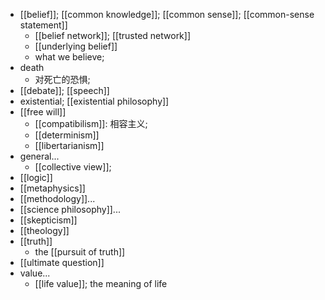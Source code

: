 - [[belief]]; [[common knowledge]]; [[common sense]]; [[common-sense statement]]
    - [[belief network]]; [[trusted network]]
    - [[underlying belief]]
    - what we believe;
- death
    - 对死亡的恐惧;
- [[debate]]; [[speech]]
- existential; [[existential philosophy]]
- [[free will]]
    - [[compatibilism]]: 相容主义;
    - [[determinism]]
    - [[libertarianism]]
- general...
    - [[collective view]];
- [[logic]]
- [[metaphysics]]
- [[methodology]]...
- [[science philosophy]]...
- [[skepticism]]
- [[theology]]
- [[truth]]
    - the [[pursuit of truth]]
- [[ultimate question]]
- value...
    - [[life value]]; the meaning of life
